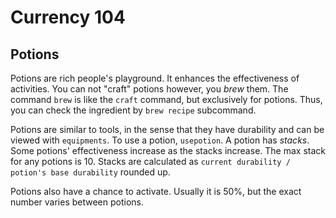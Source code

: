 # Currency 104

## Potions

Potions are rich people's playground. It enhances the effectiveness of activities. You can not "craft" potions however, you *brew* them. The command `brew` is like the `craft` command, but exclusively for potions. Thus, you can check the ingredient by `brew recipe` subcommand.

Potions are similar to tools, in the sense that they have durability and can be viewed with `equipments`. To use a potion, `usepotion`. A potion has *stacks*. Some potions' effectiveness increase as the stacks increase. The max stack for any potions is 10. Stacks are calculated as `current durability / potion's base durability` rounded up.

Potions also have a chance to activate. Usually it is 50%, but the exact number varies between potions.
